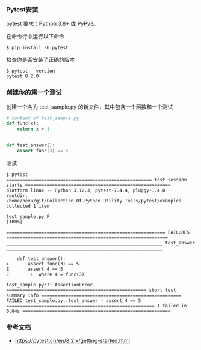 ### Pytest安装

pytest 要求：Python 3.8+ 或 PyPy3。

在命令行中运行以下命令

```
$ pip install -U pytest
```

检查你是否安装了正确的版本

```
$ pytest --version
pytest 8.2.0
```

### 创建你的第一个测试

创建一个名为 test_sample.py 的新文件，其中包含一个函数和一个测试

```python
# content of test_sample.py
def func(x):
    return x + 1


def test_answer():
    assert func(3) == 5
```

测试

```
$ pytest
====================================================== test session starts ======================================================
platform linux -- Python 3.12.3, pytest-7.4.4, pluggy-1.4.0
rootdir: /home/hexu/git/Collection.Of.Python.Utility.Tools/pytest/examples
collected 1 item

test_sample.py F                                                                                                          [100%]

=========================================================== FAILURES ============================================================
__________________________________________________________ test_answer __________________________________________________________

    def test_answer():
>       assert func(3) == 5
E       assert 4 == 5
E        +  where 4 = func(3)

test_sample.py:7: AssertionError
==================================================== short test summary info ====================================================
FAILED test_sample.py::test_answer - assert 4 == 5
======================================================= 1 failed in 0.04s =======================================================
```

### 参考文档

- https://pytest.cn/en/8.2.x/getting-started.html
